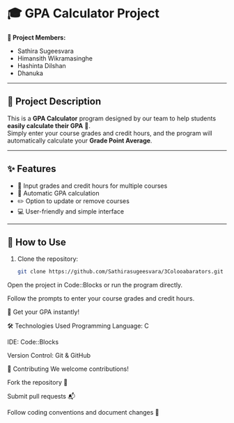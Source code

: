 # 🎓 GPA Calculator Project

**👥 Project Members:**  
- Sathira Sugeesvara  
- Himansith Wikramasinghe  
- Hashinta Dilshan  
- Dhanuka  

---

## 📖 Project Description
This is a **GPA Calculator** program designed by our team to help students **easily calculate their GPA** 🎯.  
Simply enter your course grades and credit hours, and the program will automatically calculate your **Grade Point Average**.

---

## ✨ Features
- 📝 Input grades and credit hours for multiple courses  
- 🔢 Automatic GPA calculation  
- ✏️ Option to update or remove courses  
- 💻 User-friendly and simple interface  

---

## 🚀 How to Use
1. Clone the repository:  
   ```bash
   git clone https://github.com/Sathirasugeesvara/3Colooabarators.git
Open the project in Code::Blocks or run the program directly.

Follow the prompts to enter your course grades and credit hours.

🎉 Get your GPA instantly!

🛠 Technologies Used
Programming Language: C

IDE: Code::Blocks

Version Control: Git & GitHub

🤝 Contributing
We welcome contributions!

Fork the repository 🔀

Submit pull requests 📬

Follow coding conventions and document changes 📄